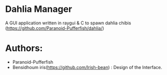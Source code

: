 # Dahlia Manager


A GUI application written in raygui & C to spawn dahlia chibis (https://github.com/Paranoid-Pufferfish/dahlia/)




# Authors:
- Paranoid-Pufferfish
- Bensidhoum iris(https://github.com/Irish-bean) : Design of the Interface.
